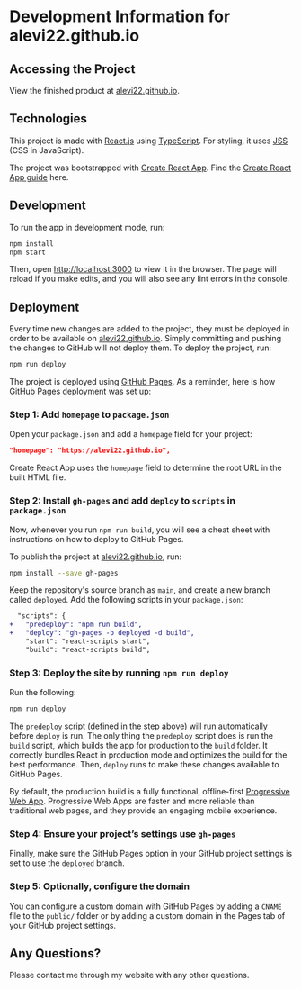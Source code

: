 # Development Information for alevi22.github.io

## Accessing the Project

View the finished product at [alevi22.github.io](https://alevi22.github.io).

## Technologies

This project is made with [React.js](https://reactjs.org/) using [TypeScript](https://www.typescriptlang.org/). For styling, it uses [JSS](https://cssinjs.org/react-jss) (CSS in JavaScript).

The project was bootstrapped with [Create React App](https://github.com/facebookincubator/create-react-app). Find the [Create React App guide](https://github.com/facebookincubator/create-react-app/blob/master/packages/react-scripts/template/README.md) here.

## Development

To run the app in development mode, run:

```sh
npm install
npm start
```

Then, open [http://localhost:3000](http://localhost:3000) to view it in the browser. The page will reload if you make edits, and you will also see any lint errors in the console.

## Deployment

Every time new changes are added to the project, they must be deployed in order to be available on [alevi22.github.io](https://alevi22.github.io). Simply committing and pushing the changes to GitHub will not deploy them. To deploy the project, run:

```sh
npm run deploy
```

The project is deployed using [GitHub Pages](https://pages.github.com/). As a reminder, here is how GitHub Pages deployment was set up:

### Step 1: Add `homepage` to `package.json`

Open your `package.json` and add a `homepage` field for your project:

```json
"homepage": "https://alevi22.github.io",
```

Create React App uses the `homepage` field to determine the root URL in the built HTML file.

### Step 2: Install `gh-pages` and add `deploy` to `scripts` in `package.json`

Now, whenever you run `npm run build`, you will see a cheat sheet with instructions on how to deploy to GitHub Pages.

To publish the project at [alevi22.github.io](https://alevi22.github.io), run:

```sh
npm install --save gh-pages
```

Keep the repository's source branch as `main`, and create a new branch called `deployed`. Add the following scripts in your `package.json`:

```diff
  "scripts": {
+   "predeploy": "npm run build",
+   "deploy": "gh-pages -b deployed -d build",
    "start": "react-scripts start",
    "build": "react-scripts build",
```

### Step 3: Deploy the site by running `npm run deploy`

Run the following:

```sh
npm run deploy
```

The `predeploy` script (defined in the step above) will run automatically before `deploy` is run. The only thing the `predeploy` script does is run the `build` script, which builds the app for production to the `build` folder. It correctly bundles React in production mode and optimizes the build for the best performance. Then, `deploy` runs to make these changes available to GitHub Pages.

By default, the production build is a fully functional, offline-first [Progressive Web App](https://developers.google.com/web/progressive-web-apps/). Progressive Web Apps are faster and more reliable than traditional web pages, and they provide an engaging mobile experience.

### Step 4: Ensure your project’s settings use `gh-pages`

Finally, make sure the GitHub Pages option in your GitHub project settings is set to use the `deployed` branch.

### Step 5: Optionally, configure the domain

You can configure a custom domain with GitHub Pages by adding a `CNAME` file to the `public/` folder or by adding a custom domain in the Pages tab of your GitHub project settings.

## Any Questions?

Please contact me through my website with any other questions.